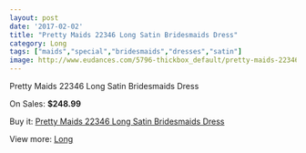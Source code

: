 ```yaml
---
layout: post
date: '2017-02-02'
title: "Pretty Maids 22346 Long Satin Bridesmaids Dress"
category: Long
tags: ["maids","special","bridesmaids","dresses","satin"]
image: http://www.eudances.com/5796-thickbox_default/pretty-maids-22346-long-satin-bridesmaids-dress.jpg
---
```

Pretty Maids 22346 Long Satin Bridesmaids Dress

On Sales: **$248.99**
<a href="https://www.eudances.com/en/long/2029-pretty-maids-22346-long-satin-bridesmaids-dress.html"><amp-img layout="responsive" width="600" height="600" src="//www.eudances.com/5796-thickbox_default/pretty-maids-22346-long-satin-bridesmaids-dress.jpg" alt="Pretty Maids 22346 Long Satin Bridesmaids Dress 0" /></a>
<a href="https://www.eudances.com/en/long/2029-pretty-maids-22346-long-satin-bridesmaids-dress.html"><amp-img layout="responsive" width="600" height="600" src="//www.eudances.com/5797-thickbox_default/pretty-maids-22346-long-satin-bridesmaids-dress.jpg" alt="Pretty Maids 22346 Long Satin Bridesmaids Dress 1" /></a>

Buy it: [Pretty Maids 22346 Long Satin Bridesmaids Dress](https://www.eudances.com/en/long/2029-pretty-maids-22346-long-satin-bridesmaids-dress.html "Pretty Maids 22346 Long Satin Bridesmaids Dress")

View more: [Long](https://www.eudances.com/en/21-long "Long")